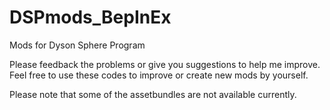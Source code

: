 # DSPmods_BepInEx
Mods for Dyson Sphere Program

Please feedback the problems or give you suggestions to help me improve. Feel free to use these codes to improve or create new mods by yourself.

Please note that some of the assetbundles are not available currently.
